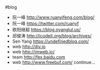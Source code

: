 #blog
- 阮一峰 http://www.ruanyifeng.com/blog/
- 阮一峰	https://twitter.com/ruanyf
- 欧阳继超 https://blog.oyanglul.us/
- 邱俊涛 http://icodeit.org/blog/archives/
- Sen Yang https://undefinedblog.com/
- web http://div.io
- web http://imweb.io/
- team http://fex.baidu.com
- web http://www.freebuf.com/
continue...